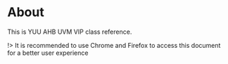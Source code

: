 # About

This is YUU AHB UVM VIP class reference.



!> It is recommended to use Chrome and Firefox to access this document for a better user experience